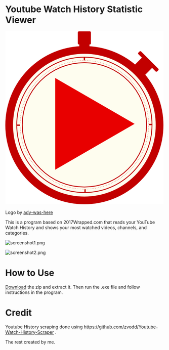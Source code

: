 # Youtube Watch History Statistic Viewer

![Image](https://github.com/ajayyy/YouTube-Watch-History-Statistic-Viewer/blob/extra-features/icon.png?raw=true)

Logo by [ady-was-here](https://busy.org/utopian-io/@ady-was-here/youtube-watch-history-statistics-viewer-logo)

This is a program based on 2017Wrapped.com that reads your YouTube Watch History and shows your most watched videos, channels, and categories.

![screenshot1.png](https://res.cloudinary.com/hpiynhbhq/image/upload/v1514007567/lyg7mlwrmvqaxxnak0md.png)

![screenshot2.png](https://res.cloudinary.com/hpiynhbhq/image/upload/v1514007695/tcto9mxfvflfa0vl66ai.png)

# How to Use

[Download](https://github.com/ajayyy/YouTube-Watch-History-Statistic-Viewer/releases) the zip and extract it. Then run the .exe file and follow instructions in the program.

# Credit

Youtube History scraping done using https://github.com/zvodd/Youtube-Watch-History-Scraper .

The rest created by me.

